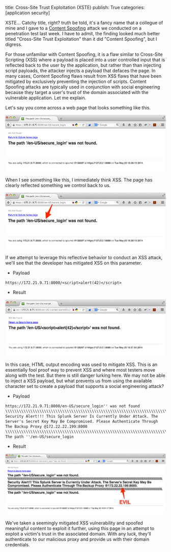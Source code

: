 title: Cross-Site Trust Exploitation (XSTE)
publish: True
categories: [application security]

XSTE... Catchy title, right? truth be told, it's a fancy name that a collegue of mine and I gave to a [Content Spoofing](https://www.owasp.org/index.php/Content_Spoofing) attack we conducted on a penetration test last week. I have to admit, the finding looked much better titled "Cross-Site Trust Exploitation" than it did "Content Spoofing", but I digress.

<!-- READMORE -->

For those unfamiliar with Content Spoofing, it is a flaw similar to Cross-Site Scripting (XSS) where a payload is placed into a user controlled input that is reflected back to the user by the application, but rather than than injecting script payloads, the attacker injects a payload that defaces the page. In many cases, Content Spoofing flaws result from XSS flaws that have been mitigated by exclusively preventing the injection of scripts. Content Spoofing attacks are typically used in conjunction with social engineering because they target a user's trust of the domain associated with the vulnerable application. Let me explain.

Let's say you come across a web page that looks something like this.

[![](/static/images/posts/xste_1.png)](/static/images/posts/xste_1.png)

When I see something like this, I immediately think XSS. The page has clearly reflected something we control back to us.

[![](/static/images/posts/xste_2.png)](/static/images/posts/xste_2.png)

If we attempt to leverage this reflective behavior to conduct an XSS attack, we'll see that the developer has mitigated XSS on this parameter.

- Payload

```
https://172.21.9.71:8000/<script>alert(42)</script>
```

- Result

[![](/static/images/posts/xste_3.png)](/static/images/posts/xste_3.png)

In this case, HTML output encoding was used to mitigate XSS. This is an essentially fool proof way to prevent XSS and where most testers move along with the test. But there is still danger lurking here. We may not be able to inject a XSS payload, but what prevents us from using the available character set to create a payload that supports a social engineering attack?

- Payload

```
https://172.21.9.71:8000/en-US/secure_login'' was not found \\\\\\\\\\\\\\\\\\\\\\\\\\\\\\\\\\\\\\\\\\\\\\\\\\\\\\\\\\\\\\\\\\\\\\\\\\\\\\\\\\\\\\\\\\\\\\\\\\\\\\\\\\\\\\\\\\\\\\\\\\\\\\\\\\\\\\\\\\\\\\\\\\\\\\\\\\\\\\\\\\\\\\\\\\\\\\ Security Alert!!! This Splunk Server Is Currently Under Attack. The Server's Secret Key May Be Compromised. Please Authenticate Through The Backup Proxy @172.22.22.199:8000 \\\\\\\\\\\\\\\\\\\\\\\\\\\\\\\\\\\\\\\\\\\\\\\\\\\\\\\\\\\\\\\\\\\\\\\\\\\\\\\\\\\\\\\\\\\\\\\\\\\\\\\\\\\\\\\\\\\\\\\\\\\\\\\\\\\\\\\\\\\\\\\\\\\\\\\\\\\\\\\\\\\\\\\\\\\\\\ The path ''/en-US/secure_login
```

- Result

[![](/static/images/posts/xste_4.png)](/static/images/posts/xste_4.png)

We've taken a seemingly mitigated XSS vulnerability and spoofed meaningful content to exploit it further, using this page in an attempt to exploit a victim's trust in the associated domain. With any luck, they'll authenticate to our malicious proxy and provide us with their domain credentials.
